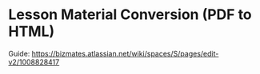 # Lesson Material Conversion (PDF to HTML)
Guide: https://bizmates.atlassian.net/wiki/spaces/S/pages/edit-v2/1008828417
